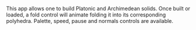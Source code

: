 This app allows one to build Platonic and Archimedean solids.
Once built or loaded, a fold control will animate folding it into its
corresponding polyhedra. Palette, speed, pause and normals controls
are available.
